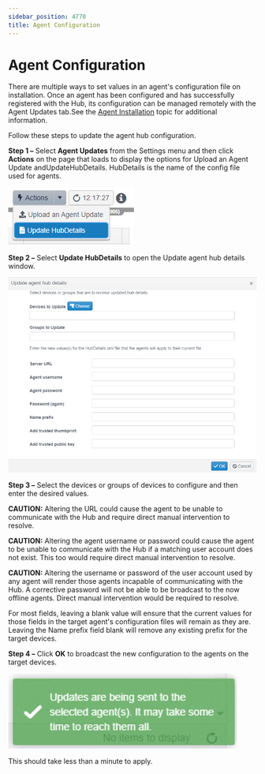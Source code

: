 ```yaml
---
sidebar_position: 4770
title: Agent Configuration
---
```


# Agent Configuration

There are multiple ways to set values in an agent's configuration file on installation. Once an agent has been configured and has successfully registered with the Hub, its configuration can be managed remotely with the Agent Updates tab.See the [Agent Installation](../../Install/Agent/Overview "Agent Installation") topic for additional information.

Follow these steps to update the agent hub configuration.

**Step 1 –** Select **Agent Updates** from the Settings menu and then click **Actions** on the page that loads to display the options for Upload an Agent Update andUpdateHubDetails. HubDetails is the name of the config file used for agents.

![](../../../../../../static/images/ChangeTracker_8.1/Content/Resources/Images/ChangeTracker/Admin/Settings/AgentConfig/RemoteAgentConfig.png)

**Step 2 –** Select **Update HubDetails** to open the Update agent hub details window.

![](../../../../../../static/images/ChangeTracker_8.1/Content/Resources/Images/ChangeTracker/Admin/Settings/AgentConfig/RemoteAgentConfigSettings.png)

**Step 3 –** Select the devices or groups of devices to configure and then enter the desired values.

**CAUTION:** Altering the URL could cause the agent to be unable to communicate with the Hub and require direct manual intervention to resolve.

**CAUTION:** Altering the agent username or password could cause the agent to be unable to communicate with the Hub if a matching user account does not exist. This too would require direct manual intervention to resolve.

**CAUTION:** Altering the username or password of the user account used by any agent will render those agents incapable of communicating with the Hub. A corrective password will not be able to be broadcast to the now offline agents. Direct manual intervention would be required to resolve.

For most fields, leaving a blank value will ensure that the current values for those fields in the target agent's configuration files will remain as they are. Leaving the Name prefix field blank will remove any existing prefix for the target devices.

**Step 4 –** Click **OK** to broadcast the new configuration to the agents on the target devices.

![](../../../../../../static/images/ChangeTracker_8.1/Content/Resources/Images/ChangeTracker/Admin/Settings/AgentConfig/BroadcastAgentConfig.png)

This should take less than a minute to apply.